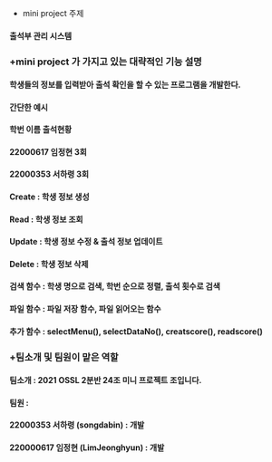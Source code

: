 + mini project 주제

#### 출석부 관리 시스템



### +mini project 가 가지고 있는 대략적인 기능 설명

#### 학생들의 정보를 입력받아 출석 확인을 할 수 있는 프로그램을 개발한다. 

#### 간단한 예시

#### 학번        이름   출석현황
#### 22000617  임정현   3회
#### 22000353  서하령   3회

#### Create : 학생 정보 생성

#### Read : 학생 정보 조회

#### Update : 학생 정보 수정 & 출석 정보 업데이트

#### Delete : 학생 정보 삭제

#### 검색 함수 : 학생 명으로 검색, 학번 순으로 정렬, 출석 횟수로 검색

#### 파일 함수 : 파일 저장 함수, 파일 읽어오는 함수

#### 추가 함수 : selectMenu(), selectDataNo(), creatscore(), readscore()
 

### +팀소개 및 팀원이 맡은 역할

#### 팀소개 : 2021 OSSL 2분반 24조 미니 프로젝트 조입니다.
#### 팀원 : 
  #### 22000353 서하령 (songdabin) : 개발
  #### 220000617 임정현 (LimJeonghyun) : 개발
